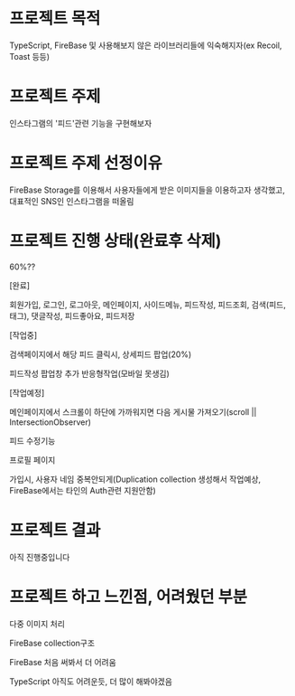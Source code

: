 # 프로젝트 목적

TypeScript, FireBase 및 사용해보지 않은 라이브러리들에 익숙해지자(ex Recoil, Toast 등등)

# 프로젝트 주제

인스타그램의 '피드'관련 기능을 구현해보자

# 프로젝트 주제 선정이유

FireBase Storage를 이용해서 사용자들에게 받은 이미지들을 이용하고자 생각했고, 대표적인 SNS인 인스타그램을 떠올림

# 프로젝트 진행 상태(완료후 삭제)

60%??

[완료]

회원가입, 로그인, 로그아웃, 메인페이지, 사이드메뉴, 피드작성, 피드조회, 검색(피드, 태그), 댓글작성, 피드좋아요, 피드저장

[작업중]

검색페이지에서 해당 피드 클릭시, 상세피드 팝업(20%)

피드작성 팝업창 추가 반응형작업(모바일 못생김)

[작업예정]

메인페이지에서 스크롤이 하단에 가까워지면 다음 게시물 가져오기(scroll || IntersectionObserver)

피드 수정기능

프로필 페이지

가입시, 사용자 네임 중복안되게(Duplication collection 생성해서 작업예상, FireBase에서는 타인의 Auth관련 지원안함)

# 프로젝트 결과

아직 진행중입니다

# 프로젝트 하고 느낀점, 어려웠던 부분

다중 이미지 처리

FireBase collection구조

FireBase 처음 써봐서 더 어려움

TypeScript 아직도 어려운듯, 더 많이 해봐야겠음
